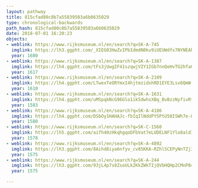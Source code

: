 ```yaml
---
layout: pathway
title: 815cfad80c8b7a55839503a6b0635029
type: chronological-backwards
path_hash: 815cfad80c8b7a55839503a6b0635029
date: 2018-07-01 16:20:23
objects:
- weblink: https://www.rijksmuseum.nl/en/search?q=SK-A-745
  imglink: https://lh3.ggpht.com/_XIEG03HwZvIPbIdmdN0ku9iUEUWdfx7NYNEAhGJkr3ia_HMZNR0bStgSt8E-_Pgjbxl7533twAcw-Ewk_AWHS7DAjM=s200
  year: 1680
- weblink: https://www.rijksmuseum.nl/en/search?q=SK-A-1387
  imglink: https://lh4.ggpht.com/tFs3jUwgIF41szqwjVIY1IGb7nnQeHvTG2hfaGoH6OvLr5JermCiVgjVM0FzY_hXYcneIK1AO1rzYHwthIwZQl5nC7-G=s200
  year: 1617
- weblink: https://www.rijksmuseum.nl/en/search?q=SK-A-2109
  imglink: https://lh4.ggpht.com/LTwexTeORYmxI4hjtmzidxhRD1EYE3Lsv6QmW--1_cvdAsIviyS6NEXid-zOHbdcxlGHPt8cv_J5me3wznQ01aJnpDY=s200
  year: 1610
- weblink: https://www.rijksmuseum.nl/en/search?q=SK-A-1631
  imglink: https://lh4.ggpht.com/uMSpqkNcG96Glo1ik5dwhsXBq_BvBzzNyfivRtFAUzgm2HNov0iNDmKbjn8CJ0ow1XpHaq4xBncxTf0jyTUN0fOJUw=s200
  year: 1583
- weblink: https://www.rijksmuseum.nl/en/search?q=SK-A-4186
  imglink: https://lh4.ggpht.com/DSbOy1HAHAJc-fbIqIlNddPY5PtU50ISWh7e-0tNgX7vFR67fABDeo-jUpJ3gNfn_jdqdQr7_NUnue5hApeMTK0pj-VB=s200
  year: 1580
- weblink: https://www.rijksmuseum.nl/en/search?q=SK-C-1560
  imglink: https://lh5.ggpht.com/aifh40zHkqhgqoDFbVat7eLUDELNF1Ylo8aldIC73ffhrj0oXzefckd_jN72w62idtIcsbY1I6R61vDWgqFANnphDKc=s200
  year: 1578
- weblink: https://www.rijksmuseum.nl/en/search?q=SK-A-4892
  imglink: https://lh3.ggpht.com/8Aihd8iya6nfyv_cv85KKA-RZhlSCEPyNnTZj33MycGDHHF63XGcw_S-FUajwB6qaYkcG7MGkB8Nqn72uyxA_yVQSnk=s200
  year: 1575
- weblink: https://www.rijksmuseum.nl/en/search?q=SK-A-244
  imglink: https://lh3.ggpht.com/93jL4p7s8ZsoULk2KkZWkTIjQVbHQHp2CMnP84-ma2mZca9qBju88gYH695QlizowZZ-KnymtTeGgE0lhvwacXAQoQ=s200
  year: 1575

---
```

